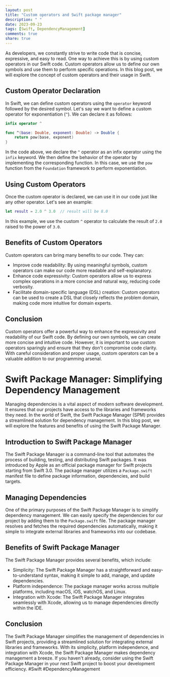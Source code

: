 ```yaml
---
layout: post
title: "Custom operators and Swift package manager"
description: " "
date: 2023-09-23
tags: [Swift, DependencyManagement]
comments: true
share: true
---
```


As developers, we constantly strive to write code that is concise, expressive, and easy to read. One way to achieve this is by using custom operators in our Swift code. Custom operators allow us to define our own symbols and use them to perform specific operations. In this blog post, we will explore the concept of custom operators and their usage in Swift.

## Custom Operator Declaration

In Swift, we can define custom operators using the `operator` keyword followed by the desired symbol. Let's say we want to define a custom operator for exponentiation (`^`). We can declare it as follows:

```swift
infix operator ^

func ^(base: Double, exponent: Double) -> Double {
    return pow(base, exponent)
}
```

In the code above, we declare the `^` operator as an infix operator using the `infix` keyword. We then define the behavior of the operator by implementing the corresponding function. In this case, we use the `pow` function from the `Foundation` framework to perform exponentiation.

## Using Custom Operators

Once the custom operator is declared, we can use it in our code just like any other operator. Let's see an example:

```swift
let result = 2.0 ^ 3.0  // result will be 8.0
```

In this example, we use the custom `^` operator to calculate the result of `2.0` raised to the power of `3.0`.

## Benefits of Custom Operators

Custom operators can bring many benefits to our code. They can:

- Improve code readability: By using meaningful symbols, custom operators can make our code more readable and self-explanatory.
- Enhance code expressivity: Custom operators allow us to express complex operations in a more concise and natural way, reducing code verbosity.
- Facilitate domain-specific language (DSL) creation: Custom operators can be used to create a DSL that closely reflects the problem domain, making code more intuitive for domain experts.

## Conclusion

Custom operators offer a powerful way to enhance the expressivity and readability of our Swift code. By defining our own symbols, we can create more concise and intuitive code. However, it is important to use custom operators sparingly and ensure that they don't compromise code clarity. With careful consideration and proper usage, custom operators can be a valuable addition to our programming arsenal.

# Swift Package Manager: Simplifying Dependency Management

Managing dependencies is a vital aspect of modern software development. It ensures that our projects have access to the libraries and frameworks they need. In the world of Swift, the Swift Package Manager (SPM) provides a streamlined solution for dependency management. In this blog post, we will explore the features and benefits of using the Swift Package Manager.

## Introduction to Swift Package Manager

The Swift Package Manager is a command-line tool that automates the process of building, testing, and distributing Swift packages. It was introduced by Apple as an official package manager for Swift projects starting from Swift 3.0. The package manager utilizes a `Package.swift` manifest file to define package information, dependencies, and build targets.

## Managing Dependencies

One of the primary purposes of the Swift Package Manager is to simplify dependency management. We can easily specify the dependencies for our project by adding them to the `Package.swift` file. The package manager resolves and fetches the required dependencies automatically, making it simple to integrate external libraries and frameworks into our codebase.

## Benefits of Swift Package Manager

The Swift Package Manager provides several benefits, which include:

- Simplicity: The Swift Package Manager has a straightforward and easy-to-understand syntax, making it simple to add, manage, and update dependencies.
- Platform independence: The package manager works across multiple platforms, including macOS, iOS, watchOS, and Linux.
- Integration with Xcode: The Swift Package Manager integrates seamlessly with Xcode, allowing us to manage dependencies directly within the IDE.

## Conclusion

The Swift Package Manager simplifies the management of dependencies in Swift projects, providing a streamlined solution for integrating external libraries and frameworks. With its simplicity, platform independence, and integration with Xcode, the Swift Package Manager makes dependency management a breeze. If you haven't already, consider using the Swift Package Manager in your next Swift project to boost your development efficiency. #Swift #DependencyManagement